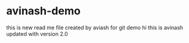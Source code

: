 # avinash-demo 
this is new read me file created by aviash
for git demo
hi this is avinash
 updated with version 2.0
 
